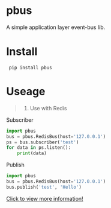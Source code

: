 pbus
===============
A simple application layer event-bus lib.

Install
===============
```
 pip install pbus
```

Useage
===============
> 1. Use with Redis

Subscriber

```python
import pbus
bus = pbus.RedisBus(host='127.0.0.1')
ps = bus.subscriber('test')
for data in ps.listen():
    print(data)
```

Publish
```Python
import pbus
bus = pbus.RedisBus(host='127.0.0.1')
bus.publish('test', 'Hello')
```

[Click to view more information!]('https://github.com/sintrb/pbus')